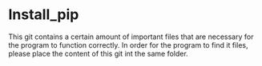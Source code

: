 # Install_pip
 This git contains a certain amount of important files that are necessary for the program to function correctly. In order for the program to find it files, please place the content of this git int the same folder.
